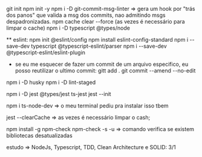 git init
npm init -y
npm i -D git-commit-msg-linter => gera um hook por "trás dos panos" que valida a msg dos commits, nao admitindo msgs despadronizadas.
npm cache clear --force (as vezes é necessário para limpar o cache)
npm i -D typescript @types/node


** eslint: 
npm init @eslint/config
npm install eslint-config-standard
npm i --save-dev typescript @typescript-eslint/parser
npm i --save-dev @typescript-eslint/eslint-plugin

* se eu me esquecer de fazer um commit de um arquivo especifico, eu posso reutilizar o ultimo commit:
gitt add .
git commit --amend --no-edit

npm i -D husky
npm i -D lint-staged

npm i -D jest @types/jest ts-jest
jest --init

npm i ts-node-dev  => o meu terminal pediu pra instalar isso tbem

jest --clearCache => as vezes é necessário limpar o cash;

npm install -g npm-check 
npm-check -s -u => comando verifica se existem bibliotecas desatualizadas

estudo => NodeJs, Typescript, TDD, Clean Architecture e SOLID: 3/1